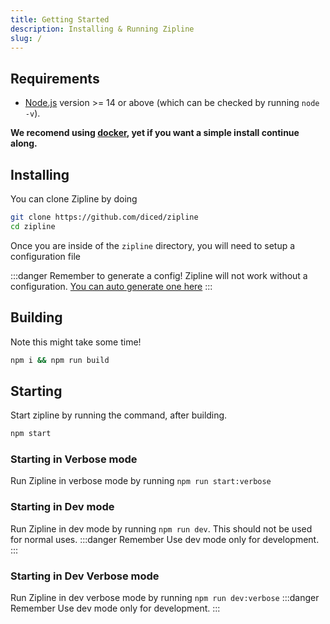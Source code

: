 ```yaml
---
title: Getting Started
description: Installing & Running Zipline
slug: /
---
```


## Requirements

- [Node.js](https://nodejs.org/en/download/) version >= 14 or above (which can be checked by running `node -v`).

**We recomend using [docker](/docs/docker), yet if you want a simple install continue along.**

## Installing
You can clone Zipline by doing

```bash
git clone https://github.com/diced/zipline
cd zipline
```

Once you are inside of the `zipline` directory, you will need to setup a configuration file

:::danger Remember to generate a config!
Zipline will not work without a configuration. [You can auto generate one here](/docs/auto)
:::

## Building
Note this might take some time!
```bash
npm i && npm run build
```

## Starting
Start zipline by running the command, after building.
```bash
npm start
```

### Starting in Verbose mode

Run Zipline in verbose mode by running `npm run start:verbose`

### Starting in Dev mode

Run Zipline in dev mode by running `npm run dev`. This should not be used for normal uses.
:::danger Remember
Use dev mode only for development.
:::

### Starting in Dev Verbose mode

Run Zipline in dev verbose mode by running `npm run dev:verbose`
:::danger Remember
Use dev mode only for development.
:::
